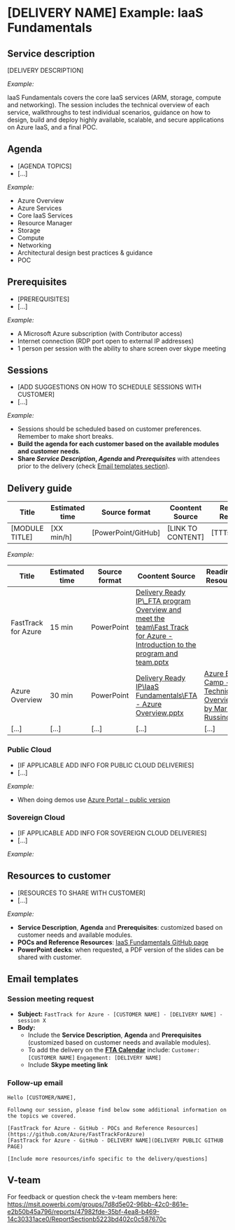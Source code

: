 # [DELIVERY NAME] Example: IaaS Fundamentals

## Service description

[DELIVERY DESCRIPTION]

*Example:*

IaaS Fundamentals covers the core IaaS services (ARM, storage, compute and networking). The session includes the technical overview of each service, walkthroughs to test individual scenarios, guidance on how to design, build and deploy highly available, scalable, and secure applications on Azure IaaS, and a final POC.

## Agenda

* [AGENDA TOPICS]
* [...]

*Example:*

* Azure Overview
* Azure Services
* Core IaaS Services
* Resource Manager
* Storage 
* Compute
* Networking
* Architectural design best practices & guidance
* POC


## Prerequisites

* [PREREQUISITES] 
* [...]

*Example:*

* A Microsoft Azure subscription (with Contributor access)
* Internet connection (RDP port open to external IP addresses)
* 1 person per session with the ability to share screen over skype meeting


## Sessions

* [ADD SUGGESTIONS ON HOW TO SCHEDULE SESSIONS WITH CUSTOMER]
* [...]

*Example:*

* Sessions should be scheduled based on customer preferences. Remember to make short breaks.
* **Build the agenda for each customer based on the available modules and customer needs**.
* **Share *Service Description*, *Agenda* and *Prerequisites*** with attendees prior to the delivery (check [Email templates section](#emailtemplates)).


## Delivery guide


| Title               | Estimated time      | Source format       | Coontent Source     | Readiness Resources |
| ------------------- | ------------------- | ------------------- | ------------------- | ------------------- |
| [MODULE TITLE]      | [XX min/h]          | [PowerPoint/GitHub] | [LINK TO CONTENT]   | [TTTs/OTHERS]       |

*Example:*

| Title               | Estimated time      | Source format       | Coontent Source     | Readiness Resources |
| ------------------- | ------------------- | ------------------- | ------------------- | ------------------- |
| FastTrack for Azure | 15 min              | PowerPoint          | [Delivery Ready IP\\_FTA program Overview and meet the team\Fast Track for Azure - Introduction to the program and team.pptx](https://microsoft.sharepoint.com/:p:/t/fasttrackforazure/CE/EbPt2DuC0XxLveqf2EsZcK4BAMhdpbasfd5HZHxGUtSnrA?e=25ee177e498a48c8a826bd600ffb723e) | | 
| Azure Overview      | 30 min              | PowerPoint          | [Delivery Ready IP\IaaS Fundamentals\FTA - Azure Overview.pptx](https://microsoft.sharepoint.com/:f:/t/fasttrackforazure/CE/EqdM7nbWFZFMi88REfFSUA0BbUE-vqykgYlfULc2wAlflQ?e=53f4946a6fd54acc9528a4e4c0b9001f) | [Azure Boot Camp - Technical Overview by Mark Russinovich](https://microsoft.sharepoint.com/sites/infopedia/media/details/AEVD-3-121938) | 
| [...]               | [...]               | [...]               | [...]               | [...]               |


### Public Cloud

* [IF APPLICABLE ADD INFO FOR PUBLIC CLOUD DELIVERIES]
* [...]

*Example:*

* When doing demos use [Azure Portal - public version](https://portal.azure.com/?feature.customportal=false)


###  Sovereign Cloud

* [IF APPLICABLE ADD INFO FOR SOVEREIGN CLOUD DELIVERIES]
* [...]

*Example:*


## Resources to customer

* [RESOURCES TO SHARE WITH CUSTOMER]
* [...]

*Example:*
* **Service Description**, **Agenda** and **Prerequisites**: customized based on customer needs and available modules.
* **POCs and Reference Resources**: [IaaS Fundamentals GitHub page](https://github.com/Azure/fta-azurefundamentals/tree/master/iaas-fundamentals)
* **PowerPoint decks**: when requested, a PDF version of the slides can be shared with customer. 

## Email templates

### Session meeting request

* **Subject:** ` FastTrack for Azure - [CUSTOMER NAME] - [DELIVERY NAME] - session X `
* **Body:**  
    * Include the **Service Description**, **Agenda** and **Prerequisites** (customized based on customer needs and available modules).
    * To add the delivery on the [**FTA Calendar**](https://azurecxpportal.azurewebsites.net/FastTrack/Calendar) include:
        ` Customer: [CUSTOMER NAME] ` 
        ` Engagement: [DELIVERY NAME] ` 
    * Include **Skype meeting link**


### Follow-up email

```
Hello [CUSTOMER/NAME],

Followng our session, please find below some additional information on the topics we covered.

[FastTrack for Azure - GitHub - POCs and Reference Resources](https://github.com/Azure/FastTrackForAzure)
[FastTrack for Azure - GitHub - DELIVERY NAME](DELIVERY PUBLIC GITHUB PAGE) 

[Include more resources/info specific to the delivery/questions]

```
 

## V-team

For feedback or question check the v-team members here: https://msit.powerbi.com/groups/7d8d5e02-96bb-42c0-861e-e2b50b45a796/reports/47982fde-35bf-4ea8-b469-14c30331ace0/ReportSectionb5223bd402c0c587670c

